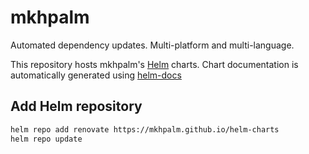 # mkhpalm

Automated dependency updates. Multi-platform and multi-language.

This repository hosts mkhpalm's [Helm](https://helm.sh) charts. Chart documentation is automatically generated using [helm-docs](https://github.com/norwoodj/helm-docs)

## Add Helm repository

```bash
helm repo add renovate https://mkhpalm.github.io/helm-charts
helm repo update
```
